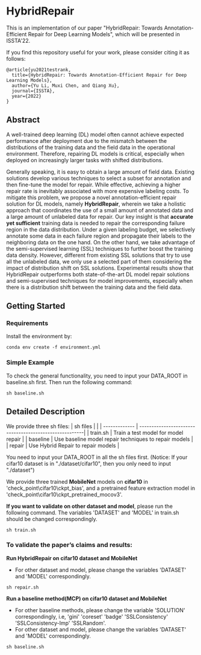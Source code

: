 # HybridRepair

This is an implementation of our paper "HybridRepair: Towards Annotation-Efficient Repair for Deep Learning Models", which will be presented in ISSTA'22.

If you find this repository useful for your work, please consider citing it as follows:
```
@article{yu2021testrank,
  title={HybridRepair: Towards Annotation-Efficient Repair for Deep Learning Models},
  author={Yu Li, Muxi Chen, and Qiang Xu},
  journal={ISSTA},
  year={2022}
}
```

## Abstract

A well-trained deep learning (DL) model often cannot achieve expected performance after deployment due to the mismatch between the distributions of the training data and the field data in the operational environment. Therefore, repairing DL models is critical, especially when deployed on increasingly larger tasks with shifted distributions. 

Generally speaking, it is easy to obtain a large amount of field data. Existing solutions develop various techniques to select a subset for annotation and then fine-tune the model for repair. While effective, achieving a higher repair rate is inevitably associated with more expensive labeling costs. To mitigate this problem, we propose a novel annotation-efficient repair solution for DL models, namely **HybridRepair**, wherein we take a holistic approach that coordinates the use of a small amount of annotated data and a large amount of unlabeled data for repair. Our key insight is that **accurate yet sufficient** training data is needed to repair the corresponding failure region in the data distribution. Under a given labeling budget, we selectively annotate some data in each failure region and propagate their labels to the neighboring data on the one hand. On the other hand, we take advantage of the semi-supervised learning (SSL) techniques to further boost the training data density. However, different from existing SSL solutions that try to use all the unlabeled data, we only use a selected part of them considering the impact of distribution shift on SSL solutions. 
Experimental results show that HybridRepair outperforms both state-of-the-art DL model repair solutions and semi-supervised techniques for model improvements, especially when there is a distribution shift between the training data and the field data. 

## Getting Started
### Requirements

Install the environment by:
```
conda env create -f environment.yml
```
### Simple Example

To check the general functionality, you need to input your DATA_ROOT in baseline.sh first. Then run the following command:
```
sh baseline.sh
```

## Detailed Description
We provide three sh files:
| sh files      |                                                        |
| ------------- | -------------------------------------------------------| 
| train.sh      | Train a test model for model repair                    |
| baseline      | Use baseline model repair techniques to repair models   | 
| repair        | Use Hybrid Repair to repair models                      |
 
You need to input your DATA_ROOT in all the sh files first. (Notice: If your cifar10 dataset is in "./dataset/cifar10", then you only need to input "./dataset") 

We provide three trained **MobileNet** models on **cifar10** in 'check_point\cifar10\ckpt_bias', and a pretrained feature extraction model in 'check_point\cifar10\ckpt_pretrained_mocov3'. 

**If you want to validate on other dataset and model**, please run the following command. The variables 'DATASET' and 'MODEL' in train.sh should be changed correspondingly. 
```
sh train.sh
```
### To validate the paper’s claims and results: 

**Run HybridRepair on cifar10 dataset and MobileNet**
- For other dataset and model, please change the variables 'DATASET' and 'MODEL' correspondingly. 
```
sh repair.sh
```
**Run a baseline method(MCP) on cifar10 dataset and MobileNet**
- For other baseline methods, please change the variable 'SOLUTION' correspondingly, i.e, 'gini' 'coreset' 'badge' 'SSLConsistency' 'SSLConsistency-Imp' 'SSLRandom'. 
- For other dataset and model, please change the variables 'DATASET' and 'MODEL' correspondingly. 
```
sh baseline.sh
```
